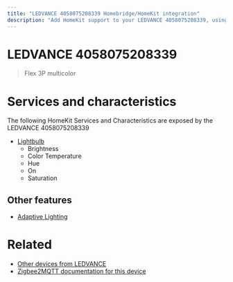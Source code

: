 ```yaml
---
title: "LEDVANCE 4058075208339 Homebridge/HomeKit integration"
description: "Add HomeKit support to your LEDVANCE 4058075208339, using Homebridge, Zigbee2MQTT and homebridge-z2m."
---
```

<!---
This file has been GENERATED using src/docgen/docgen.ts
DO NOT EDIT THIS FILE MANUALLY!
-->
# LEDVANCE 4058075208339
> Flex 3P multicolor


# Services and characteristics
The following HomeKit Services and Characteristics are exposed by
the LEDVANCE 4058075208339

* [Lightbulb](../../light.md)
  * Brightness
  * Color Temperature
  * Hue
  * On
  * Saturation

## Other features
* [Adaptive Lighting](../../light.md)

# Related
* [Other devices from LEDVANCE](../index.md#ledvance)
* [Zigbee2MQTT documentation for this device](https://www.zigbee2mqtt.io/devices/4058075208339.html)
